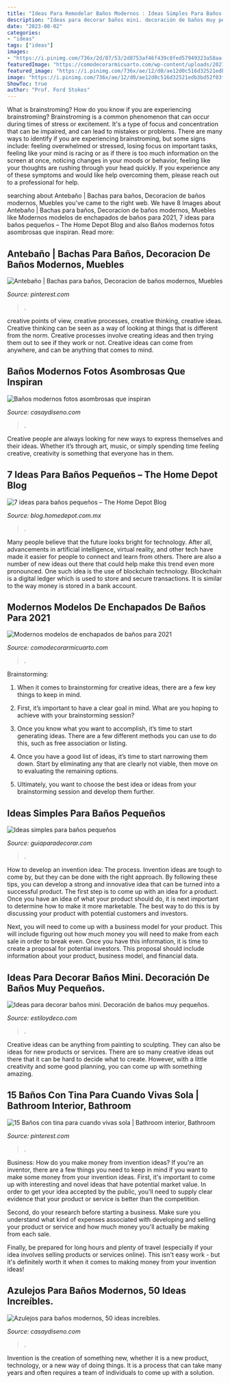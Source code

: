 ```yaml
---
title: "Ideas Para Remodelar Baños Modernos : Ideas Simples Para Baños Pequeños"
description: "Ideas para decorar baños mini. decoración de baños muy pequeños."
date: "2023-08-02"
categories:
- "ideas"
tags: ["ideas"]
images:
- "https://i.pinimg.com/736x/2d/87/53/2d8753af46f439c8fed57949323a58aa--tatoo-ideas-para.jpg"
featuredImage: "https://comodecorarmicuarto.com/wp-content/uploads/2021/04/modelos-de-enchapados-de-banos-elegancia.jpg"
featured_image: "https://i.pinimg.com/736x/ae/12/d0/ae12d0c516d32521edb3bd52f03f48fe.jpg"
image: "https://i.pinimg.com/736x/ae/12/d0/ae12d0c516d32521edb3bd52f03f48fe.jpg"
ShowToc: true
author: "Prof. Ford Stokes"
---
```



What is brainstroming?
How do you know if you are experiencing brainstroming? Brainstroming is a common phenomenon that can occur during times of stress or excitement. It's a type of focus and concentration that can be impaired, and can lead to mistakes or problems. There are many ways to identify if you are experiencing brainstroming, but some signs include: feeling overwhelmed or stressed, losing focus on important tasks, feeling like your mind is racing or as if there is too much information on the screen at once, noticing changes in your moods or behavior, feeling like your thoughts are rushing through your head quickly. If you experience any of these symptoms and would like help overcoming them, please reach out to a professional for help.

	

		
searching about Antebaño | Bachas para baños, Decoracion de baños modernos, Muebles you've came to the right web. We have 8 Images about Antebaño | Bachas para baños, Decoracion de baños modernos, Muebles like Modernos modelos de enchapados de baños para 2021, 7 ideas para baños pequeños – The Home Depot Blog and also Baños modernos fotos asombrosas que inspiran. Read more:
		
    
## Antebaño | Bachas Para Baños, Decoracion De Baños Modernos, Muebles

<img loading=lazy src="https://i.pinimg.com/736x/2d/87/53/2d8753af46f439c8fed57949323a58aa--tatoo-ideas-para.jpg" onerror="this.onerror=null;this.src='https://tse2.mm.bing.net/th?id=OIP.picqjEpY7uezybtqScp3lAHaLL&amp;pid=15.1';" alt="Antebaño | Bachas para baños, Decoracion de baños modernos, Muebles">

_Source: pinterest.com_

>. 

	

creative points of view, creative processes, creative thinking, creative ideas.
Creative thinking can be seen as a way of looking at things that is different from the norm. Creative processes involve creating ideas and then trying them out to see if they work or not. Creative ideas can come from anywhere, and can be anything that comes to mind.

    
## Baños Modernos Fotos Asombrosas Que Inspiran

<img loading=lazy src="https://casaydiseno.com/wp-content/uploads/2016/01/banos-modernos-losas-originales-muebles-blancos.jpg" onerror="this.onerror=null;this.src='https://tse2.mm.bing.net/th?id=OIP.OY__s9ZEuATmqmrLzXvKNwHaLH&amp;pid=15.1';" alt="Baños modernos fotos asombrosas que inspiran">

_Source: casaydiseno.com_

>. 

	

Creative people are always looking for new ways to express themselves and their ideas. Whether it’s through art, music, or simply spending time feeling creative, creativity is something that everyone has in them.

    
## 7 Ideas Para Baños Pequeños – The Home Depot Blog

<img loading=lazy src="http://blog.homedepot.com.mx/wp-content/uploads/2017/08/Captura-de-pantalla-2018-01-17-a-las-1.22.09-p.m..png" onerror="this.onerror=null;this.src='https://tse3.mm.bing.net/th?id=OIP.606UXacMIs4kgaZEvRPx5AHaK9&amp;pid=15.1';" alt="7 ideas para baños pequeños – The Home Depot Blog">

_Source: blog.homedepot.com.mx_

>. 

	

Many people believe that the future looks bright for technology. After all, advancements in artificial intelligence, virtual reality, and other tech have made it easier for people to connect and learn from others. There are also a number of new ideas out there that could help make this trend even more pronounced. One such idea is the use of blockchain technology. Blockchain is a digital ledger which is used to store and secure transactions. It is similar to the way money is stored in a bank account.

    
## Modernos Modelos De Enchapados De Baños Para 2021

<img loading=lazy src="https://comodecorarmicuarto.com/wp-content/uploads/2021/04/modelos-de-enchapados-de-banos-elegancia.jpg" onerror="this.onerror=null;this.src='https://tse1.mm.bing.net/th?id=OIP.dYcV3z8ffkAJSuHBvdoirwHaJ4&amp;pid=15.1';" alt="Modernos modelos de enchapados de baños para 2021">

_Source: comodecorarmicuarto.com_

>. 

	

Brainstorming:
1. When it comes to brainstorming for creative ideas, there are a few key things to keep in mind.
2. First, it’s important to have a clear goal in mind. What are you hoping to achieve with your brainstorming session?

3. Once you know what you want to accomplish, it’s time to start generating ideas. There are a few different methods you can use to do this, such as free association or listing.

4. Once you have a good list of ideas, it’s time to start narrowing them down. Start by eliminating any that are clearly not viable, then move on to evaluating the remaining options.

5. Ultimately, you want to choose the best idea or ideas from your brainstorming session and develop them further.

    
## Ideas Simples Para Baños Pequeños

<img loading=lazy src="https://www.guiaparadecorar.com/wp-content/uploads/2012/09/Ideas-para-cuartos-de-bano-pequenos-01.jpg" onerror="this.onerror=null;this.src='https://tse4.mm.bing.net/th?id=OIP.19hMIHf6Lg-vQdennmRbkgAAAA&amp;pid=15.1';" alt="Ideas simples para baños pequeños">

_Source: guiaparadecorar.com_

>. 

	

How to develop an invention idea: The process.
Invention ideas are tough to come by, but they can be done with the right approach. By following these tips, you can develop a strong and innovative idea that can be turned into a successful product.
The first step is to come up with an idea for a product. Once you have an idea of what your product should do, it is next important to determine how to make it more marketable. The best way to do this is by discussing your product with potential customers and investors.

Next, you will need to come up with a business model for your product. This will include figuring out how much money you will need to make from each sale in order to break even. Once you have this information, it is time to create a proposal for potential investors. This proposal should include information about your product, business model, and financial data.

    
## Ideas Para Decorar Baños Mini. Decoración De Baños Muy Pequeños.

<img loading=lazy src="https://www.estiloydeco.com/wp-content/uploads/2019/07/banos-mini-5.jpg" onerror="this.onerror=null;this.src='https://tse2.mm.bing.net/th?id=OIP.hkZVJeuWq-d9w_IljReDkwHaKS&amp;pid=15.1';" alt="Ideas para decorar baños mini. Decoración de baños muy pequeños.">

_Source: estiloydeco.com_

>. 

	

Creative ideas can be anything from painting to sculpting. They can also be ideas for new products or services. There are so many creative ideas out there that it can be hard to decide what to create. However, with a little creativity and some good planning, you can come up with something amazing.

    
## 15 Baños Con Tina Para Cuando Vivas Sola | Bathroom Interior, Bathroom

<img loading=lazy src="https://i.pinimg.com/736x/ae/12/d0/ae12d0c516d32521edb3bd52f03f48fe.jpg" onerror="this.onerror=null;this.src='https://tse1.mm.bing.net/th?id=OIP.L1X1pJf56LJDYzFJ-Pl0LAHaLH&amp;pid=15.1';" alt="15 Baños con tina para cuando vivas sola | Bathroom interior, Bathroom">

_Source: pinterest.com_

>. 

	

Business: How do you make money from invention ideas?
If you're an inventor, there are a few things you need to keep in mind if you want to make some money from your invention ideas. 
First, it's important to come up with interesting and novel ideas that have potential market value. In order to get your idea accepted by the public, you'll need to supply clear evidence that your product or service is better than the competition.

Second, do your research before starting a business. Make sure you understand what kind of expenses associated with developing and selling your product or service and how much money you'll actually be making from each sale.

Finally, be prepared for long hours and plenty of travel (especially if your idea involves selling products or services online). This isn't easy work - but it's definitely worth it when it comes to making money from your invention ideas!

    
## Azulejos Para Baños Modernos, 50 Ideas Increíbles.

<img loading=lazy src="https://casaydiseno.com/wp-content/uploads/2015/03/flores-moderno-azulejos-baño-baratos.jpg" onerror="this.onerror=null;this.src='https://tse2.mm.bing.net/th?id=OIP.wZu5BunONKFctPsw6e816AHaE7&amp;pid=15.1';" alt="Azulejos para baños modernos, 50 ideas increíbles.">

_Source: casaydiseno.com_

>. 

	

Invention is the creation of something new, whether it is a new product, technology, or a new way of doing things. It is a process that can take many years and often requires a team of individuals to come up with a solution.

